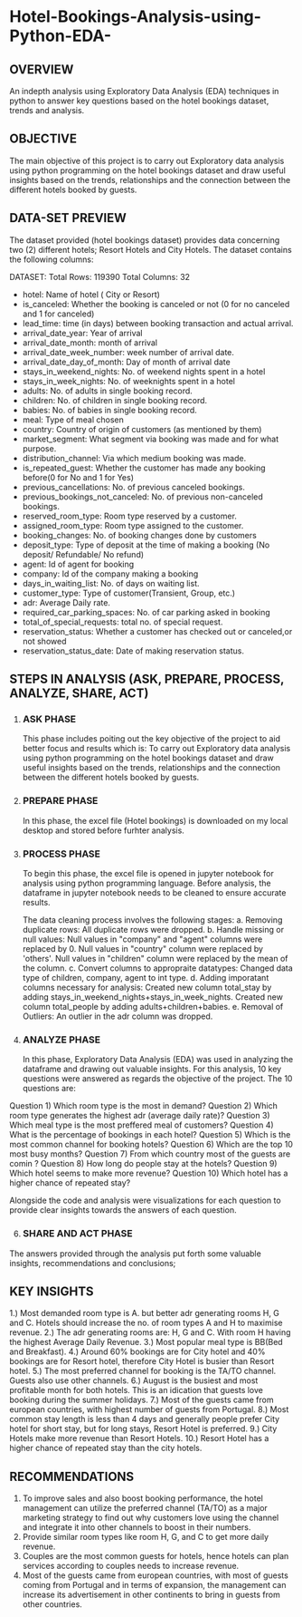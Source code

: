 # Hotel-Bookings-Analysis-using-Python-EDA-
## OVERVIEW 
An indepth analysis using Exploratory Data Analysis (EDA) techniques in python to answer key questions based on the hotel bookings dataset, trends and analysis.

## OBJECTIVE
The main objective of this project is to carry out Exploratory data analysis using python programming on the hotel bookings dataset and draw useful insights based on the trends, relationships and the connection between the different hotels booked by guests.

## DATA-SET PREVIEW 
The dataset provided (hotel bookings dataset) provides data concerning two (2) different hotels; Resort Hotels and City Hotels. The dataset contains the following columns:

DATASET: Total Rows: 119390
         Total Columns: 32
         
- hotel: Name of hotel ( City or Resort)
- is_canceled: Whether the booking is canceled or not (0 for no canceled and 1 for canceled)
- lead_time: time (in days) between booking transaction and actual arrival.
- arrival_date_year: Year of arrival
- arrival_date_month: month of arrival
- arrival_date_week_number: week number of arrival date.
- arrival_date_day_of_month: Day of month of arrival date
- stays_in_weekend_nights: No. of weekend nights spent in a hotel
- stays_in_week_nights: No. of weeknights spent in a hotel
- adults: No. of adults in single booking record.
- children: No. of children in single booking record.
- babies: No. of babies in single booking record. 
- meal: Type of meal chosen 
- country: Country of origin of customers (as mentioned by them)
- market_segment: What segment via booking was made and for what purpose.
- distribution_channel: Via which medium booking was made.
- is_repeated_guest: Whether the customer has made any booking before(0 for No and 1 for 
                     Yes)
- previous_cancellations: No. of previous canceled bookings.
- previous_bookings_not_canceled: No. of previous non-canceled bookings.
- reserved_room_type: Room type reserved by a customer.
- assigned_room_type: Room type assigned to the customer.
- booking_changes: No. of booking changes done by customers
- deposit_type: Type of deposit at the time of making a booking (No deposit/ Refundable/ No refund)
- agent: Id of agent for booking
- company: Id of the company making a booking
- days_in_waiting_list: No. of days on waiting list.
- customer_type: Type of customer(Transient, Group, etc.)
- adr: Average Daily rate.
- required_car_parking_spaces: No. of car parking asked in booking
- total_of_special_requests: total no. of special request.
- reservation_status: Whether a customer has checked out or canceled,or not showed 
- reservation_status_date: Date of making reservation status.


## STEPS IN ANALYSIS (ASK, PREPARE, PROCESS, ANALYZE, SHARE, ACT)

1. ### ASK PHASE
   This phase includes poiting out the key objective of the project to aid better focus and results which is: To carry out Exploratory data analysis using python programming on the hotel bookings dataset and draw useful insights based on the trends, relationships and the connection between the different hotels booked by guests.

2. ### PREPARE PHASE
   In this phase, the excel file (Hotel bookings) is downloaded on my local desktop and stored before furhter analysis.

3. ### PROCESS PHASE
   To begin this phase, the excel file is opened in jupyter notebook for analysis using python programming language. Before analysis, the dataframe in jupyter notebook needs to be cleaned to ensure accurate results.
   
   The data cleaning process involves the following stages:
a. Removing duplicate rows: All duplicate rows were dropped.
b. Handle missing or null values: Null values in "company" and "agent" columns were replaced by 0.
Null values in "country" column were replaced by 'others'.
Null values in "children" column were replaced by the mean of the column.
c. Convert columns to appropraite datatypes: Changed data type of children, company, agent to int type.
d. Adding imporatant columns necessary for analysis: Created new column total_stay by adding stays_in_weekend_nights+stays_in_week_nights.
Created new column total_people by adding adults+children+babies.
e. Removal of Outliers: An outlier in the adr column was dropped.


4. ### ANALYZE PHASE
   In this phase, Exploratory Data Analysis (EDA) was used in analyzing the dataframe and drawing out valuable insights. For this analysis, 10 key questions were answered as regards the objective of the project. The 10 questions are:

 Question 1)  Which room type is the most in demand?
 Question 2)  Which room type generates the  highest adr (average daily rate)?
 Question 3)  Which meal type is the most preffered meal of customers?
 Question 4)  What is the  percentage of bookings in each hotel?
 Question 5)  Which is the most common channel for booking hotels?
 Question 6)  Which are the top 10 most busy months?
 Question 7)  From which country most of the guests are comin ?
 Question 8)  How long do people stay at the hotels?
 Question 9)  Which hotel seems to make more revenue?
 Question 10) Which hotel has a higher chance of repeated stay?

Alongside the code and analysis were visualizations for each question to provide clear insights towards the answers of each question.


6. ### SHARE AND ACT PHASE
The answers provided through the analysis put forth some valuable insights, recommendations and conclusions;

## KEY INSIGHTS

 1.) Most demanded room type is A. but better adr generating rooms H, G and C. Hotels should increase the no. of room types A and H to maximise revenue.
 2.) The adr generating rooms are: H, G and C. With room H having the highest Average Daily Revenue. 
 3.) Most popular meal type is BB(Bed and Breakfast).
 4.) Around 60% bookings are for City hotel and 40% bookings are for Resort hotel, therefore City Hotel is busier than Resort hotel.
 5.) The most preferred channel for booking is the TA/TO channel. Guests also use other channels.
 6.) August is the busiest and most profitable month for both hotels. This is an idication that guests love booking during the summer holidays.
 7.) Most of the guests came from european countries, with highest number of guests from Portugal.
 8.) Most common stay length is less than 4 days and generally people prefer City hotel for short stay, but for long stays, Resort Hotel is preferred.
 9.) City Hotels make more revenue than Resort Hotels.
 10.) Resort Hotel has a higher chance of repeated stay than the city hotels.


 ## RECOMMENDATIONS
 1. To improve sales and also boost booking performance, the hotel management can utilize the preferred channel (TA/TO) as a major marketing strategy to find out why customers love using the channel and integrate it into other channels to boost in their numbers.
 2. Provide similar room types like room H, G, and C to get more daily revenue.
 3. Couples are the most common guests for hotels, hence hotels can plan services according to couples needs to increase revenue.
 4. Most of the guests came from european countries, with most of guests coming from Portugal and in terms of expansion, the management can increase its advertisement in other continents to bring in guests from other countries. 
